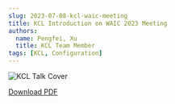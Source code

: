 ```yaml
---
slug: 2023-07-08-kcl-waic-meeting
title: KCL Introduction on WAIC 2023 Meeting
authors:
  name: Pengfei, Xu
  title: KCL Team Member
tags: [KCL, Configuration]
---
```


![KCL Talk Cover](/img/blog/2023-07-08-kcl-waic-meeting/talk-cover.jpg)

[Download PDF](https://kcl-lang.github.io/talks/kcl-waic2023.pdf)
